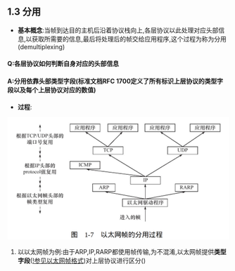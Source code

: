 ## 1.3 分用

* **基本概念**:当帧到达目的主机后沿着协议栈向上,各层协议以此处理对应头部信息,以获取所需要的信息,最后将处理后的帧交给应用程序,这个过程为称为分用(demultiplexing)
#### Q:各层协议如何判断自身对应的头部信息
#### A:分用依靠头部类型字段(标准文档RFC 1700定义了所有标识上层协议的类型字段以及每个上层协议对应的数值)
  
* **过程**:

![以太网帧分用的过程](../Images/以太网帧分用过程.png)
1. 以以太网帧为例:由于ARP,IP,RARP都使用帧传输,为不混淆,以太网帧提供**类型字段**([!参见以太网帧格式](1.2_封装.md#ethernet_frame))对上层协议进行区分()
